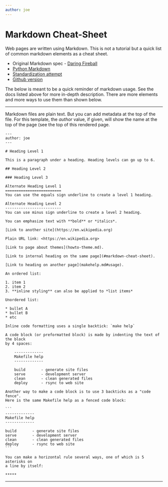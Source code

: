 ```yaml
---
author: joe
---
```

# Markdown Cheat-Sheet

Web pages are written using Markdown. This is not a tutorial but a quick list
of common markdown elements as a cheat sheet.

* Original Markdown spec - [Daring Fireball](https://daringfireball.net/projects/markdown/)
* [Python Markdown](https://python-markdown.github.io)
* [Standardization attempt](https://commonmark.org)
* [Github version](https://docs.github.com/en/get-started/writing-on-github/getting-started-with-writing-and-formatting-on-github/quickstart-for-writing-on-github)

The below is meant to be a quick reminder of markdown usage. See the docs
listed above for more in-depth description. There are more elements and more
ways to use them than shown below.

*****

Markdown files are plain text. But you can add metadata at the top of the file.
For this template, the *author* value, if given, will show the name at the
top of the page (see the top of this rendered page.

    ---
    author: joe
    ---

```
# Heading Level 1

This is a paragraph under a heading. Heading levels can go up to 6.

## Heading Level 2

### Heading Level 3

Alternate Heading Level 1
=========================
You can use the equals sign underline to create a level 1 heading.

Alternate Heading Level 2
-------------------------
You can use minus sign underline to create a level 2 heading.

You can emphasize text with **bold** or *italics*.

[Link to another site](https://en.wikipedia.org)

Plain URL link: <https://en.wikipedia.org>

[Link to page about themes](howto-theme.md).

[Link to internal heading on the same page](#markdown-cheat-sheet).

[Link to heading on another page](makehelp.md#usage).

An ordered list:

1. item 1
2. item 2
3. **inline styling** can also be applied to *list items*

Unordered list:

* bullet A
* bullet B
* etc

Inline code formatting uses a single backtick: `make help`

A code block (or preformatted block) is made by indenting the text of the block
by 4 spaces:

    -------------
    Makefile help
    -------------

    build       - generate site files
    serve       - development server
    clean       - clean generated files
    deploy      - rsync to web site

```

~~~
Another way to make a code block is to use 3 backticks as a "code fence".
Here is the same Makefile help as a fenced code block:

```
-------------
Makefile help
-------------

build       - generate site files
serve       - development server
clean       - clean generated files
deploy      - rsync to web site
```
~~~

```
You can make a horizontal rule several ways, one of which is 5 asterisks on
a line by itself:

*****
```

*****
